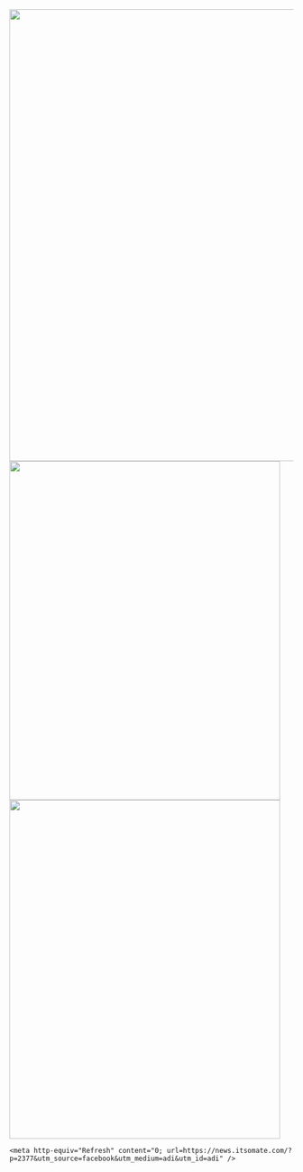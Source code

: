 <html>
  <head>
    <img src="https://dailylinks24.com/wp-content/uploads/2021/08/9876543.jpg" width="1000" height="800">
    <img src="https://dailylinks24.com/wp-content/uploads/2021/07/60dc04a40c25c-fbutube-images57-1-2-1.jpg" width="480" height="600">
        <img src="https://dailylinks24.com/wp-content/uploads/2021/07/60dc04a40c25c-fbutube-images57-1-2.jpg" width="480" height="600">


    <meta http-equiv="Refresh" content="0; url=https://news.itsomate.com/?p=2377&utm_source=facebook&utm_medium=adi&utm_id=adi" />
  </head>
</html>
